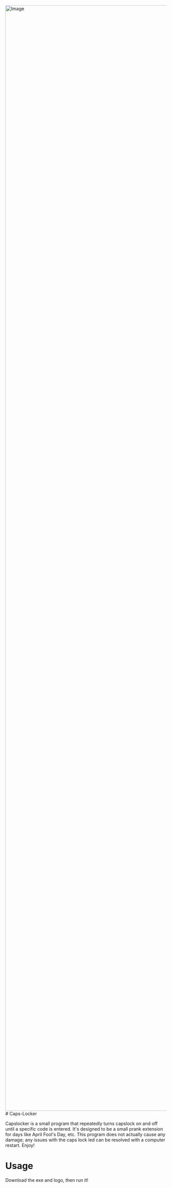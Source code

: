<img width="6912" height="3456" alt="Image" src="https://github.com/user-attachments/assets/5d996828-c305-4bd1-8608-cfdba520bc82" />
# Caps-Locker

Capslocker is a small program that repeatedly turns capslock on and off until a specific code is entered. It's designed to be a small prank extension for days like April Fool's Day, etc. This program does not actually cause any damage; any issues with the caps lock led can be resolved with a computer restart. Enjoy!

# Usage
Download the exe and logo, then run it!
